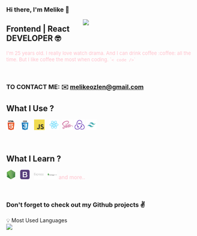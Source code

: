 ### Hi there, I'm Melike :wave:
<img width="300px" align="right" height="" src="https://media.giphy.com/media/giKklFontfveZrNXjz/giphy.gif">


## Frontend | React DEVELOPER  :nerd_face:
<p align="left" >
<font color="pink" font-weight="bold" size="2px"> I'm 25 years old. I really love watch drama. And I can drink coffee :coffee: all the time. But I like coffee the most when coding.  `<code>&lt; code /&gt;</code>`</font> 
</p>
<br>


### TO CONTACT ME: :envelope: melikeozlen@gmail.com</font>



## What I Use ?

<p>
<img height="25" width="25" alt="html" src="https://raw.githubusercontent.com/github/explore/80688e429a7d4ef2fca1e82350fe8e3517d3494d/topics/html/html.png">
  &nbsp;
  <img height="25" width="25" alt="css" src="https://raw.githubusercontent.com/github/explore/80688e429a7d4ef2fca1e82350fe8e3517d3494d/topics/css/css.png">
  &nbsp;
  <img height="28" width="28" alt="javascript" src="https://raw.githubusercontent.com/github/explore/80688e429a7d4ef2fca1e82350fe8e3517d3494d/topics/javascript/javascript.png">
  &nbsp;
  <img height="28" width="28" alt="react js" src="https://raw.githubusercontent.com/github/explore/80688e429a7d4ef2fca1e82350fe8e3517d3494d/topics/react/react.png">
  &nbsp;<img height="28" width="28" alt="Sass" src="https://raw.githubusercontent.com/github/explore/80688e429a7d4ef2fca1e82350fe8e3517d3494d/topics/sass/sass.png">&nbsp;<img height="28" width="28" alt="Redux" src="https://raw.githubusercontent.com/github/explore/80688e429a7d4ef2fca1e82350fe8e3517d3494d/topics/redux/redux.png">&nbsp;<img height="28" width="28" alt="Tailwind" src="https://raw.githubusercontent.com/github/explore/80688e429a7d4ef2fca1e82350fe8e3517d3494d/topics/tailwind/tailwind.png">
</p>
<br>

## What I Learn ?
<p>
<img height="25" width="25" style="display:inline-block;" alt="node js" src="https://raw.githubusercontent.com/github/explore/80688e429a7d4ef2fca1e82350fe8e3517d3494d/topics/nodejs/nodejs.png"> &nbsp;
<img height="25" width="25" alt="bootstrap" src="https://raw.githubusercontent.com/github/explore/80688e429a7d4ef2fca1e82350fe8e3517d3494d/topics/bootstrap/bootstrap.png"> &nbsp;
<img height="25" width="25" alt="express js" src="https://raw.githubusercontent.com/github/explore/80688e429a7d4ef2fca1e82350fe8e3517d3494d/topics/express/express.png"> &nbsp;
<img height="25" width="25" alt="mongo db" src="https://raw.githubusercontent.com/github/explore/80688e429a7d4ef2fca1e82350fe8e3517d3494d/topics/mongodb/mongodb.png">
<font color="pink"> and more.. </font>
</p>
<br>

###  Don't forget to check out my Github projects :v:

:bulb: Most Used Languages <br>
<img src="https://github-readme-stats.vercel.app/api/top-langs/?username=melikeozlen&theme=dracula&layout=compact">






